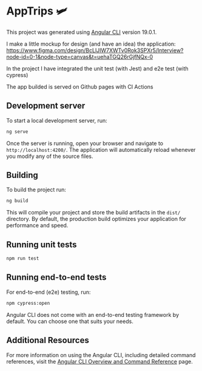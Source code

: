 # AppTrips 🛩️

This project was generated using [Angular CLI](https://github.com/angular/angular-cli) version 19.0.1.


I make a little mockup for design (and have an idea) the application: https://www.figma.com/design/BcLlJIW7XWTv0Rok3SPXr5/Interview?node-id=0-1&node-type=canvas&t=uehaTGQ26rGjfNQx-0


In the project I have integrated the unit test (with Jest) and e2e test (with cypress)


The app builded is served on Github pages with CI Actions
## Development server

To start a local development server, run:

```bash
ng serve
```

Once the server is running, open your browser and navigate to `http://localhost:4200/`. The application will automatically reload whenever you modify any of the source files.

## Building

To build the project run:

```bash
ng build
```

This will compile your project and store the build artifacts in the `dist/` directory. By default, the production build optimizes your application for performance and speed.

## Running unit tests

```bash
npm run test
```

## Running end-to-end tests

For end-to-end (e2e) testing, run:

```bash
npm cypress:open
```

Angular CLI does not come with an end-to-end testing framework by default. You can choose one that suits your needs.

## Additional Resources

For more information on using the Angular CLI, including detailed command references, visit the [Angular CLI Overview and Command Reference](https://angular.dev/tools/cli) page.
